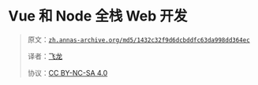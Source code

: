 # Vue 和 Node 全栈 Web 开发

> 原文：[`zh.annas-archive.org/md5/1432c32f9d6dcbddfc63da998dd364ec`](https://zh.annas-archive.org/md5/1432c32f9d6dcbddfc63da998dd364ec)
> 
> 译者：[飞龙](https://github.com/wizardforcel)
> 
> 协议：[CC BY-NC-SA 4.0](http://creativecommons.org/licenses/by-nc-sa/4.0/)